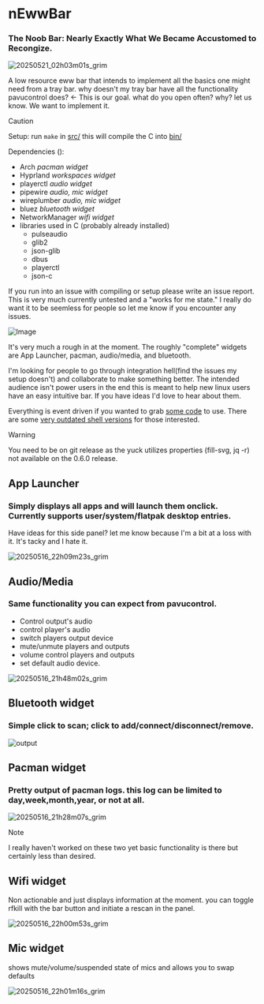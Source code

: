 # nEwwBar
### The Noob Bar: Nearly Exactly What We Became Accustomed to Recongize.

![20250521_02h03m01s_grim](https://github.com/user-attachments/assets/431da1e3-1c6f-4e1b-b79f-5ed7208ef8ca)

A low resource eww bar that intends to implement all the basics one might need from a tray bar. why doesn't my tray bar have all the functionality pavucontrol does? &lt;- This is our goal. what do you open often? why? let us know. We want to implement it.

>[!CAUTION]
>Setup: run `make` in [src/](https://github.com/LurkAndLoiter/nEwwBar/tree/main/src) this will compile the C into [bin/](https://github.com/LurkAndLoiter/nEwwBar/tree/main/bin)

Dependencies ():
- Arch _pacman widget_
- Hyprland _workspaces widget_
- playerctl _audio widget_
- pipewire _audio, mic widget_
- wireplumber _audio, mic widget_
- bluez _bluetooth widget_
- NetworkManager _wifi widget_
- libraries used in C (probably already installed)
  - pulseaudio
  - glib2
  - json-glib
  - dbus
  - playerctl
  - json-c
 
If you run into an issue with compiling or setup please write an issue report.
This is very much currently untested and a "works for me state." I really do
want it to be seemless for people so let me know if you encounter any issues.

![Image](https://github.com/user-attachments/assets/238131be-f35b-4808-82c1-7255507410d6)

It's very much a rough in at the moment. The roughly "complete" widgets are App Launcher, pacman, audio/media, and bluetooth.

I'm looking for people to go through integration hell(find the issues my setup doesn't) and collaborate to make something better. The intended audience isn't power users in the end this is meant to help new linux users have an easy intuitive bar. If you have ideas I'd love to hear about them.

Everything is event driven if you wanted to grab [some code](https://github.com/LurkAndLoiter/nEwwBar/tree/main/src) to use. There are some [very outdated shell versions](https://github.com/LurkAndLoiter/nEwwBar/tree/ShellBase/scripts/Archives) for those interested.


>[!WARNING]
>You need to be on git release as the yuck utilizes properties (fill-svg, jq -r) not available on the 0.6.0 release.

## App Launcher
### Simply displays all apps and will launch them onclick. Currently supports user/system/flatpak desktop entries.
Have ideas for this side panel? let me know because I'm a bit at a loss with it. It's tacky and I hate it.

![20250516_22h09m23s_grim](https://github.com/user-attachments/assets/c6b3b35f-5e08-48d1-9d83-0af6d0a80983)

## Audio/Media 
### Same functionality you can expect from pavucontrol. 
- Control output's audio
- control player's audio 
- switch players output device 
- mute/unmute  players and outputs
- volume control players and outputs
- set default audio device.

![20250516_21h48m02s_grim](https://github.com/user-attachments/assets/edd67091-464f-413f-b262-27a85d8915b3)

## Bluetooth widget
### Simple click to scan; click to add/connect/disconnect/remove.
![output](https://github.com/user-attachments/assets/4f4294fc-75ef-4a43-9a80-e5a5443a5bb5)

## Pacman widget 
### Pretty output of pacman logs. this log can be limited to day,week,month,year, or not at all.

![20250516_21h28m07s_grim](https://github.com/user-attachments/assets/ee73c9b7-8c00-43d3-bf24-992263f3e8e4)

>[!NOTE]
>I really haven't worked on these two yet basic functionality is there but certainly less than desired.

## Wifi widget
Non actionable and just displays information at the moment. you can toggle rfkill with the bar button and initiate a rescan in the panel.

![20250516_22h00m53s_grim](https://github.com/user-attachments/assets/43764b0b-915c-4f72-bf0f-58726adfef75)

## Mic widget 
 shows mute/volume/suspended state of mics and allows you to swap defaults
 
![20250516_22h01m16s_grim](https://github.com/user-attachments/assets/9a2784b4-b448-4fd3-972a-97b590b13af6)


